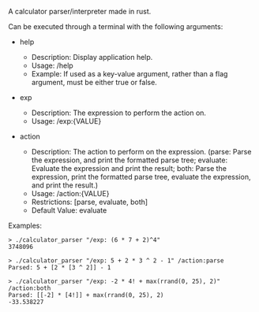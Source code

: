 A calculator parser/interpreter made in rust.

Can be executed through a terminal with the following arguments:

- help
    - Description: Display application help.
    - Usage: /help
    - Example: If used as a key-value argument, rather than a flag argument, must be either true or false.

- exp
    - Description: The expression to perform the action on.
    - Usage: /exp:{VALUE}

- action
    - Description: The action to perform on the expression. (parse: Parse the expression, and print the formatted parse tree; evaluate: Evaluate the expression and print the result; both: Parse the expression, print the formatted parse tree, evaluate the expression, and print the result.)
    - Usage: /action:{VALUE}
    - Restrictions: [parse, evaluate, both]
    - Default Value: evaluate

Examples:

    > ./calculator_parser "/exp: (6 * 7 + 2)^4"
    3748096
 
    > ./calculator_parser "/exp: 5 + 2 * 3 ^ 2 - 1" /action:parse
    Parsed: 5 + [2 * [3 ^ 2]] - 1

    > ./calculator_parser "/exp: -2 * 4! + max(rrand(0, 25), 2)" /action:both
    Parsed: [[-2] * [4!]] + max(rrand(0, 25), 2)
    -33.538227
 
